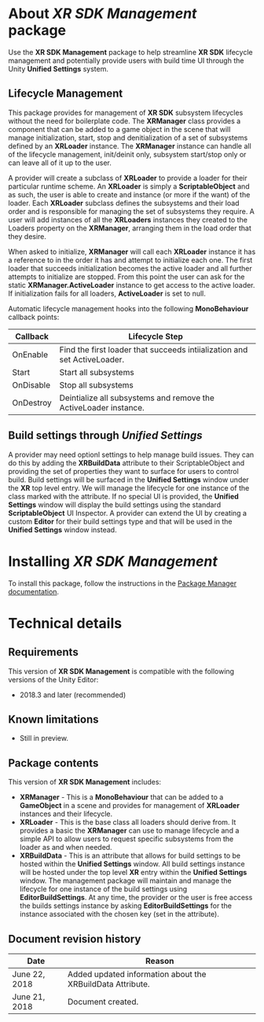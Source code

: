 # About *XR SDK Management* package

Use the **XR SDK Management** package to help streamline **XR SDK** lifecycle management and potentially provide users with build time UI through the Unity **Unified Settings** system.

## Lifecycle Management

This package provides for management of **XR SDK** subsystem lifecycles without the need for boilerplate code. The **XRManager** class provides a component that can be added to a game object in the scene that will manage initialization, start, stop and denitialization of a set of subsystems defined by an **XRLoader** instance. The **XRManager** instance can handle all of the lifecycle management, init/deinit only, subsystem start/stop only or can leave all of it up to the user.

A provider will create a subclass of **XRLoader** to provide a loader for their particular runtime scheme. An **XRLoader** is simply a **ScriptableObject** and as such, the user is able to create and instance (or more if the want) of the loader. Each **XRLoader** subclass defines the subsystems and their load order and is responsible for managing the set of subsystems they require. A user will add instances of all the **XRLoaders** instances they created to the Loaders property on the **XRManager**, arranging them in the load order that they desire.

When asked to initialize, **XRManager** will call each **XRLoader** instance it has a reference to in the order it has and attempt to initialize each one. The first loader that succeeds initialization becomes the active loader and all further attempts to initialize are stopped. From this point the user can ask for the static **XRManager.ActiveLoader** instance to get access to the active loader. If initialization fails for all loaders, **ActiveLoader** is set to null.

Automatic lifecycle management hooks into the following **MonoBehaviour** callback points:

|Callback|Lifecycle Step|
|---|---|
|OnEnable|Find the first loader that succeeds intiialization and set ActiveLoader.|
|Start|Start all subsystems|
|OnDisable|Stop all subsystems|
|OnDestroy|Deintialize all subsystems and remove the ActiveLoader instance.|


## Build settings through *Unified Settings*

A provider may need optionl settings to help manage build issues. They can do this by adding the **XRBuildData** attribute to their ScriptableObject and providing the set of properties they want to surface for users to control build. Build settings will be surfaced in the **Unified Settings** window under the **XR** top level entry. We will manage the lifecycle for one instance of the class marked with the attribute. If no special UI is provided, the **Unified Settings** window will display the build settings using the standard **ScriptableObject** UI Inspector. A provider can extend the UI by creating a custom **Editor** for their build settings type and that will be used in the **Unified Settings** window instead.

# Installing *XR SDK Management*

To install this package, follow the instructions in the [Package Manager documentation](https://docs.unity3d.com/Packages/com.unity.package-manager-ui@latest/index.html). 

# Technical details
## Requirements

This version of **XR SDK Management** is compatible with the following versions of the Unity Editor:

* 2018.3 and later (recommended)

## Known limitations

* Still in preview.

## Package contents

This version of **XR SDK Management** includes:

* **XRManager** - This is a **MonoBehaviour** that can be added to a **GameObject** in a scene and provides for management of **XRLoader** instances and their lifecycle.
* **XRLoader** - This is the base class all loaders should derive from. It provides a basic the **XRManager** can use to manage lifecycle and a simple API to allow users to request specific subsystems from the loader as and when needed.
* **XRBuildData** - This is an attribute that allows for build settings to be hosted within the **Unified Settings** window. All build settings instance will be hosted under the top level **XR** entry within the **Unified Settings** window. The management package will maintain and manage the lifecycle for one instance of the build settings using **EditorBuildSettings**. At any time, the provider or the user is free access the builds settings instance by asking **EditorBuildSettings** for the instance associated with the chosen key (set in the attribute).

## Document revision history
 
|Date|Reason|
|---|---|
|June 22, 2018|Added updated information about the XRBuildData Attribute.|
|June 21, 2018|Document created.|
